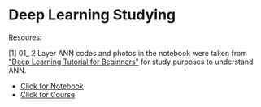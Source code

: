 # Deep Learning Studying

Resoures:

[1] 01_ 2 Layer ANN codes and photos in the notebook were taken from ["Deep Learning Tutorial for Beginners"](https://www.kaggle.com/kanncaa1/deep-learning-tutorial-for-beginners) for study purposes to understand ANN.
- [Click for Notebook](https://www.kaggle.com/kanncaa1/deep-learning-tutorial-for-beginners)
- [Click for Course](https://www.udemy.com/course/deep-learning-ve-python-adan-zye-derin-ogrenme-5/learn/lecture/11708948?start=525#questions)

